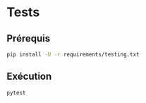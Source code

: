 # Tests

## Prérequis

```sh
pip install -U -r requirements/testing.txt
```

## Exécution

```bash
pytest
```
